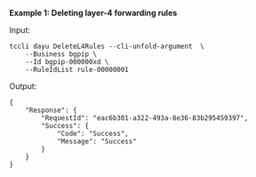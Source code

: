 **Example 1: Deleting layer-4 forwarding rules**



Input: 

```
tccli dayu DeleteL4Rules --cli-unfold-argument  \
    --Business bgpip \
    --Id bgpip-000000xd \
    --RuleIdList rule-00000001
```

Output: 
```
{
    "Response": {
        "RequestId": "eac6b301-a322-493a-8e36-83b295459397",
        "Success": {
            "Code": "Success",
            "Message": "Success"
        }
    }
}
```

